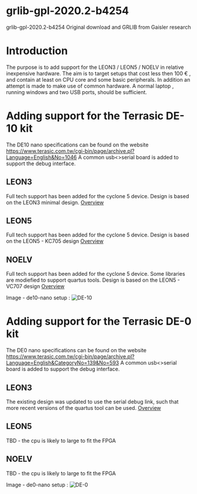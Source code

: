 # grlib-gpl-2020.2-b4254
 grlib-gpl-2020.2-b4254
 Original download and GRLIB from Gaisler research

# Introduction
The purpose is to add support for the LEON3 / LEON5 / NOELV in relative inexpensive hardware.
The aim is to target setups that cost less then 100 € , and contain at least on CPU core
and some basic peripherals.
In addition an attempt is made to make use of common hardware. A normal laptop , running windows
and two USB ports, should be sufficient.


# Adding support for the Terrasic DE-10 kit
The DE10 nano specifications can be found on the website
https://www.terasic.com.tw/cgi-bin/page/archive.pl?Language=English&No=1046
A common usb<>serial board is added to support the debug interface.

## LEON3
Full tech support has been added for the cyclone 5 device. Design is based on the LEON3 minimal design.
[Overview](/designs/leon3-terasic-de10-nano)
## LEON5
Full tech support has been added for the cyclone 5 device. Design is based on the LEON5 - KC705 design
[Overview](/designs/leon5-terasic-de10-nano)
## NOELV
Full tech support has been added for the cyclone 5 device. Some libraries are modiefied to support quartus tools. Design is based on the LEON5 - VC707 design
[Overview](/designs/noelv-terasic-de10-nano)

Image - de10-nano setup :
![DE-10](de10-nano.jpg)

# Adding support for the Terrasic DE-0 kit
The DE0 nano specifications can be found on the website
https://www.terasic.com.tw/cgi-bin/page/archive.pl?Language=English&CategoryNo=139&No=593
A common usb<>serial board is added to support the debug interface.

## LEON3
The existing design was updated to use the serial debug link, such that more recent versions of the quartus tool can be used.
[Overview](/designs/leon3-terasic-de0-nano)
## LEON5
TBD - the cpu is likely to large to fit the FPGA 
## NOELV
TBD - the cpu is likely to large to fit the FPGA 

Image - de0-nano setup :
![DE-0](de0-nano.jpg)